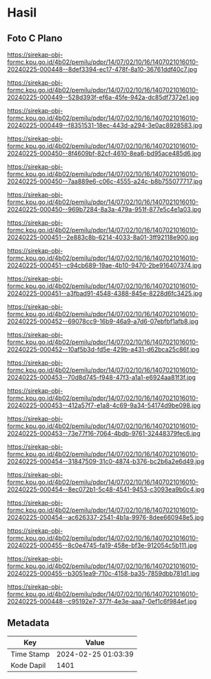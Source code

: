 # Hasil

## Foto C Plano

https://sirekap-obj-formc.kpu.go.id/4b02/pemilu/pdpr/14/07/02/10/16/1407021016010-20240225-000448--8def3394-ec17-478f-8a10-36761ddf40c7.jpg

https://sirekap-obj-formc.kpu.go.id/4b02/pemilu/pdpr/14/07/02/10/16/1407021016010-20240225-000449--528d393f-ef6a-45fe-942a-dc85df7372e1.jpg

https://sirekap-obj-formc.kpu.go.id/4b02/pemilu/pdpr/14/07/02/10/16/1407021016010-20240225-000449--f8351531-18ec-443d-a294-3e0ac8928583.jpg

https://sirekap-obj-formc.kpu.go.id/4b02/pemilu/pdpr/14/07/02/10/16/1407021016010-20240225-000450--8f4609bf-82cf-4610-8ea6-bd95ace485d6.jpg

https://sirekap-obj-formc.kpu.go.id/4b02/pemilu/pdpr/14/07/02/10/16/1407021016010-20240225-000450--7aa889e6-c06c-4555-a24c-b8b755077717.jpg

https://sirekap-obj-formc.kpu.go.id/4b02/pemilu/pdpr/14/07/02/10/16/1407021016010-20240225-000450--969b7284-8a3a-479a-951f-877e5c4e1a03.jpg

https://sirekap-obj-formc.kpu.go.id/4b02/pemilu/pdpr/14/07/02/10/16/1407021016010-20240225-000451--2e883c8b-6214-4033-8a01-3ff92118e900.jpg

https://sirekap-obj-formc.kpu.go.id/4b02/pemilu/pdpr/14/07/02/10/16/1407021016010-20240225-000451--c94cb689-19ae-4b10-9470-2be916407374.jpg

https://sirekap-obj-formc.kpu.go.id/4b02/pemilu/pdpr/14/07/02/10/16/1407021016010-20240225-000451--a3fbad91-4548-4388-845e-8228d6fc3425.jpg

https://sirekap-obj-formc.kpu.go.id/4b02/pemilu/pdpr/14/07/02/10/16/1407021016010-20240225-000452--69078cc9-16b9-46a9-a7d6-07ebfbf1afb8.jpg

https://sirekap-obj-formc.kpu.go.id/4b02/pemilu/pdpr/14/07/02/10/16/1407021016010-20240225-000452--10af5b3d-fd5e-429b-a431-d62bca25c86f.jpg

https://sirekap-obj-formc.kpu.go.id/4b02/pemilu/pdpr/14/07/02/10/16/1407021016010-20240225-000453--70d8d745-f948-47f3-a1a1-e6924aa81f3f.jpg

https://sirekap-obj-formc.kpu.go.id/4b02/pemilu/pdpr/14/07/02/10/16/1407021016010-20240225-000453--412a57f7-e1a8-4c69-9a34-54174d9be098.jpg

https://sirekap-obj-formc.kpu.go.id/4b02/pemilu/pdpr/14/07/02/10/16/1407021016010-20240225-000453--73e77f16-7064-4bdb-9761-32448379fec6.jpg

https://sirekap-obj-formc.kpu.go.id/4b02/pemilu/pdpr/14/07/02/10/16/1407021016010-20240225-000454--31847509-31c0-4874-b376-bc2b6a2e6d49.jpg

https://sirekap-obj-formc.kpu.go.id/4b02/pemilu/pdpr/14/07/02/10/16/1407021016010-20240225-000454--8ec072b1-5c48-4541-9453-c3093ea9b0c4.jpg

https://sirekap-obj-formc.kpu.go.id/4b02/pemilu/pdpr/14/07/02/10/16/1407021016010-20240225-000454--ac626337-2541-4b1a-9976-8dee660948e5.jpg

https://sirekap-obj-formc.kpu.go.id/4b02/pemilu/pdpr/14/07/02/10/16/1407021016010-20240225-000455--8c0e4745-fa19-458e-bf3e-912054c5b111.jpg

https://sirekap-obj-formc.kpu.go.id/4b02/pemilu/pdpr/14/07/02/10/16/1407021016010-20240225-000455--b3051ea9-710c-4158-ba35-7859dbb781d1.jpg

https://sirekap-obj-formc.kpu.go.id/4b02/pemilu/pdpr/14/07/02/10/16/1407021016010-20240225-000448--c95192e7-377f-4e3e-aaa7-0ef1c6f984ef.jpg


## Metadata

| Key        | Value               |
| ---------- | ------------------- |
| Time Stamp | 2024-02-25 01:03:39 |
| Kode Dapil | 1401                |



